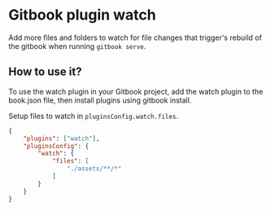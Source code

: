 # Gitbook plugin watch

Add more files and folders to watch for file changes that trigger's rebuild of the gitbook when running `gitbook serve`.

## How to use it?

To use the watch plugin in your Gitbook project, add the watch plugin to the book.json file, then install plugins using gitbook install.

Setup files to watch in `pluginsConfig.watch.files`.

```json
{
    "plugins": ["watch"],
    "pluginsConfig": {
        "watch": {
            "files": [
                "./assets/**/*"
            ]
        }
    }
}
```
